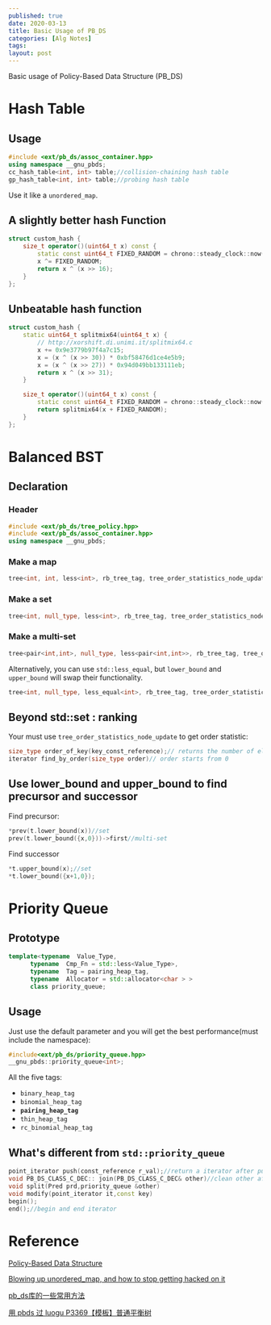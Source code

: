 ```yaml
---
published: true
date: 2020-03-13
title: Basic Usage of PB_DS
categories: [Alg Notes]
tags: 
layout: post
---
```

Basic usage of Policy-Based Data Structure (PB_DS)

# Hash Table

## Usage
```cpp
#include <ext/pb_ds/assoc_container.hpp>
using namespace __gnu_pbds;
cc_hash_table<int, int> table;//collision-chaining hash table
gp_hash_table<int, int> table;//probing hash table
```

Use it like a `unordered_map`.

## A slightly better hash Function
```cpp
struct custom_hash {
    size_t operator()(uint64_t x) const {
        static const uint64_t FIXED_RANDOM = chrono::steady_clock::now().time_since_epoch().count();
        x ^= FIXED_RANDOM;
        return x ^ (x >> 16);
    }
};
```

## Unbeatable hash function
```cpp
struct custom_hash {
    static uint64_t splitmix64(uint64_t x) {
        // http://xorshift.di.unimi.it/splitmix64.c
        x += 0x9e3779b97f4a7c15;
        x = (x ^ (x >> 30)) * 0xbf58476d1ce4e5b9;
        x = (x ^ (x >> 27)) * 0x94d049bb133111eb;
        return x ^ (x >> 31);
    }

    size_t operator()(uint64_t x) const {
        static const uint64_t FIXED_RANDOM = chrono::steady_clock::now().time_since_epoch().count();
        return splitmix64(x + FIXED_RANDOM);
    }
};
```
# Balanced BST

## Declaration

### Header
```cpp
#include <ext/pb_ds/tree_policy.hpp>
#include <ext/pb_ds/assoc_container.hpp>
using namespace __gnu_pbds;
```
### Make a map
```cpp
tree<int, int, less<int>, rb_tree_tag, tree_order_statistics_node_update> t;
```
### Make a set
```cpp
tree<int, null_type, less<int>, rb_tree_tag, tree_order_statistics_node_update> t;
```
### Make a multi-set

```cpp
tree<pair<int,int>, null_type, less<pair<int,int>>, rb_tree_tag, tree_order_statistics_node_update> t;
```

Alternatively, you can use `std::less_equal`, but `lower_bound` and `upper_bound` will swap their functionality.

```cpp
tree<int, null_type, less_equal<int>, rb_tree_tag, tree_order_statistics_node_update> t;
```
## Beyond std::set : ranking

Your must use `tree_order_statistics_node_update` to get order statistic:
```cpp
size_type order_of_key(key_const_reference);// returns the number of elements that are smaller than key
iterator find_by_order(size_type order)// order starts from 0
```
## Use lower_bound and upper_bound to find precursor and successor

Find precursor:
```cpp
*prev(t.lower_bound(x))//set
prev(t.lower_bound({x,0}))->first//multi-set
```

Find successor
```cpp
*t.upper_bound(x);//set
*t.lower_bound({x+1,0});
```

# Priority Queue

## Prototype
```cpp
template<typename  Value_Type,
	  typename  Cmp_Fn = std::less<Value_Type>,
	  typename  Tag = pairing_heap_tag,
	  typename  Allocator = std::allocator<char > >
	  class priority_queue;
```

## Usage

Just use the default parameter and you will get the best performance(must include the namespace):
```cpp
#include<ext/pb_ds/priority_queue.hpp>
__gnu_pbds::priority_queue<int>;
```

All the five tags:
- `binary_heap_tag`
- `binomial_heap_tag`
- **`pairing_heap_tag`**
- `thin_heap_tag`
- `rc_binomial_heap_tag`

## What's different from `std::priority_queue`

```cpp
point_iterator push(const_reference r_val);//return a iterator after push
void PB_DS_CLASS_C_DEC:: join(PB_DS_CLASS_C_DEC& other)//clean other after join
void split(Pred prd,priority_queue &other)  
void modify(point_iterator it,const key) 
begin();
end();//begin and end iterator
```
# Reference

[Policy-Based Data Structure](https://gcc.gnu.org/onlinedocs/libstdc++/manual/policy_data_structures.html)

[Blowing up unordered_map, and how to stop getting hacked on it](https://codeforces.com/blog/entry/62393)

[pb_ds库的一些常用方法](https://blog.csdn.net/riba2534/article/details/80454602?depth_1-utm_source=distribute.pc_relevant.none-task&utm_source=distribute.pc_relevant.none-task)

[用 pbds 过 luogu P3369【模板】普通平衡树](https://zhuanlan.zhihu.com/p/90104614)
